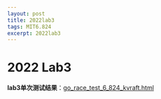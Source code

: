```yaml
---
layout: post
title: 2022lab3
tags: MIT6.824
excerpt: 2022lab3
---
```


# 2022 Lab3

**lab3单次测试结果**：[go_race_test_6_824_kvraft.html](https://acceleratorssr.github.io/pages/go_race_test_6_824_kvraft.html)